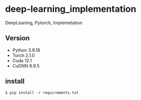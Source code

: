 # deep-learning_implementation

DeepLeaning, Pytorch, Implemetation

## Version

- Python 3.9.18
- Torch 2.1.0
- Cuda 12.1
- CuDNN 8.9.5

## install

```
$ pip install -r requirements.txt
```